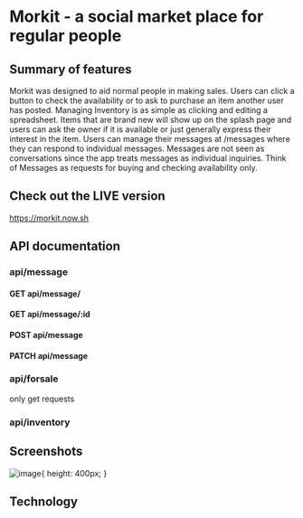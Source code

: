 # Morkit - a social market place for regular people

## Summary of features

Morkit was designed to aid normal people in making
sales. Users can click a button to check the availability
or to ask to purchase an item another user has posted.
Managing Inventory is as simple as clicking and editing
a spreadsheet. Items that are brand new will show up on the
splash page and users can ask the owner if it is available
or just generally express their interest in the item.
Users can manage their messages at /messages where they can
respond to individual messages. Messages are not seen as
conversations since the app treats messages as individual
inquiries. Think of Messages as requests for buying and
checking availability only.

## Check out the LIVE version

https://morkit.now.sh

## API documentation

### api/message

#### GET api/message/

#### GET api/message/:id

#### POST api/message

#### PATCH api/message

### api/forsale

only get requests

### api/inventory

## Screenshots

![image](https://user-images.githubusercontent.com/32424238/72172454-07590780-338a-11ea-808a-103f7b80dfb8.png){
height: 400px;
}

## Technology
